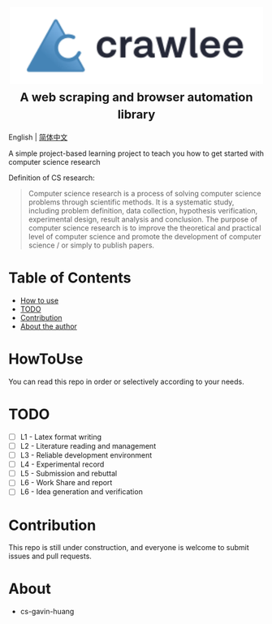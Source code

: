 <h1 align="center">
    <a href="https://github.com/cs-gavin-huang/academic_101">
        <picture>
          <source media="(prefers-color-scheme: dark)" srcset="https://raw.githubusercontent.com/cs-gavin-huang/academic_101/master/static/img/Academic_101_night.svg?sanitize=true">
          <img alt="Crawlee" src="https://raw.githubusercontent.com/apify/crawlee-python/master/website/static/img/crawlee-light.svg?sanitize=true" width="500">
        </picture>
    </a>
    <br>
    <small>A web scraping and browser automation library</small>
</h1>

English | [简体中文](./README-zh.md)

A simple project-based learning project to teach you how to get started with computer science research

Definition of CS research: 
> Computer science research is a process of solving computer science problems through scientific methods. It is a systematic study, including problem definition, data collection, hypothesis verification, experimental design, result analysis and conclusion. The purpose of computer science research is to improve the theoretical and practical level of computer science and promote the development of computer science / or simply to publish papers.

Table of Contents
=================
* [How to use](#HowToUse)
* [TODO](#TODO)
* [Contribution](#Contribution)
* [About the author](#About)

HowToUse
=================
You can read this repo in order or selectively according to your needs.

TODO
=================
- [ ] L1 - Latex format writing
- [ ] L2 - Literature reading and management
- [ ] L3 - Reliable development environment
- [ ] L4 - Experimental record
- [ ] L5 - Submission and rebuttal
- [ ] L6 - Work Share and report
- [ ] L6 - Idea generation and verification

Contribution
=================
This repo is still under construction, and everyone is welcome to submit issues and pull requests.

About
=================
- cs-gavin-huang
